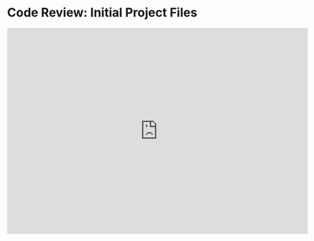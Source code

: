 # Code Review: Initial Project Files
<div class="embed-container">
  <iframe
      src="https://www.youtube.com/watch?v=98mh3jxcuxI"
      width="700"
      height="480"
      frameborder="0"
      allowfullscreen="">
  </iframe>
</div>
